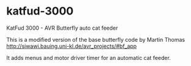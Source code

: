 # katfud-3000
KatFud 3000 - AVR Butterfly auto cat feeder

This is a modified version of the base butterfly code by Martin Thomas http://siwawi.bauing.uni-kl.de/avr_projects/#bf_app

It adds menus and motor driver timer for an automatic cat feeder.
